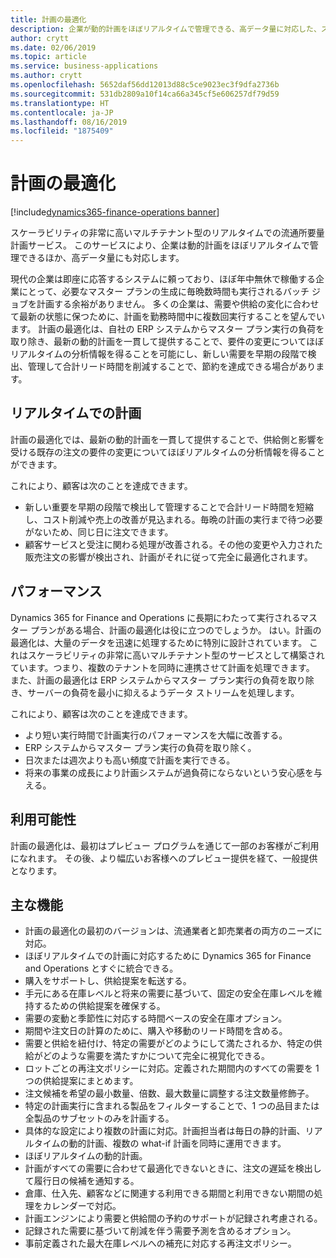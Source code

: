 ```yaml
---
title: 計画の最適化
description: 企業が動的計画をほぼリアルタイムで管理できる、高データ量に対応した、スケーラビリティの非常に高いマルチテナント型のリアルタイムでの流通所要量計画サービス。
author: crytt
ms.date: 02/06/2019
ms.topic: article
ms.service: business-applications
ms.author: crytt
ms.openlocfilehash: 5652daf56dd12013d88c5ce9023ec3f9dfa2736b
ms.sourcegitcommit: 531db2809a10f14ca66a345cf5e606257df79d59
ms.translationtype: HT
ms.contentlocale: ja-JP
ms.lasthandoff: 08/16/2019
ms.locfileid: "1875409"
---
```

#  <a name="planning-optimization"></a>計画の最適化
[!include[dynamics365-finance-operations banner](../includes/dynamics365-finance-operations.md)]



スケーラビリティの非常に高いマルチテナント型のリアルタイムでの流通所要量計画サービス。 このサービスにより、企業は動的計画をほぼリアルタイムで管理できるほか、高データ量にも対応します。 

現代の企業は即座に応答するシステムに頼っており、ほぼ年中無休で稼働する企業にとって、必要なマスター プランの生成に毎晩数時間も実行されるバッチ ジョブを計画する余裕がありません。 多くの企業は、需要や供給の変化に合わせて最新の状態に保つために、計画を勤務時間中に複数回実行することを望んでいます。 計画の最適化は、自社の ERP システムからマスター プラン実行の負荷を取り除き、最新の動的計画を一貫して提供することで、要件の変更についてほぼリアルタイムの分析情報を得ることを可能にし、新しい需要を早期の段階で検出、管理して合計リード時間を削減することで、節約を達成できる場合があります。  

## <a name="real-time-planning"></a>リアルタイムでの計画
計画の最適化では、最新の動的計画を一貫して提供することで、供給側と影響を受ける既存の注文の要件の変更についてほぼリアルタイムの分析情報を得ることができます。

これにより、顧客は次のことを達成できます。

-   新しい重要を早期の段階で検出して管理することで合計リード時間を短縮し、コスト削減や売上の改善が見込まれる。毎晩の計画の実行まで待つ必要がないため、同じ日に注文できます。
-   顧客サービスと受注に関わる処理が改善される。その他の変更や入力された販売注文の影響が検出され、計画がそれに従って完全に最適化されます。

## <a name="performance"></a>パフォーマンス

Dynamics 365 for Finance and Operations に長期にわたって実行されるマスター プランがある場合、計画の最適化は役に立つのでしょうか。 はい。計画の最適化は、大量のデータを迅速に処理するために特別に設計されています。 これはスケーラビリティの非常に高いマルチテナント型のサービスとして構築されています。つまり、複数のテナントを同時に連携させて計画を処理できます。 また、計画の最適化は ERP システムからマスター プラン実行の負荷を取り除き、サーバーの負荷を最小に抑えるようデータ ストリームを処理します。 

これにより、顧客は次のことを達成できます。

-   より短い実行時間で計画実行のパフォーマンスを大幅に改善する。
-   ERP システムからマスター プラン実行の負荷を取り除く。
-   日次または週次よりも高い頻度で計画を実行できる。
-   将来の事業の成長により計画システムが過負荷にならないという安心感を与える。

## <a name="availability"></a>利用可能性
計画の最適化は、最初はプレビュー プログラムを通じて一部のお客様がご利用になれます。 その後、より幅広いお客様へのプレビュー提供を経て、一般提供となります。 

## <a name="feature-highlights"></a>主な機能

*   計画の最適化の最初のバージョンは、流通業者と卸売業者の両方のニーズに対応。
* ほぼリアルタイムでの計画に対応するために Dynamics 365 for Finance and Operations とすぐに統合できる。
*   購入をサポートし、供給提案を転送する。
*   手元にある在庫レベルと将来の需要に基づいて、固定の安全在庫レベルを維持するための供給提案を確保する。
*   需要の変動と季節性に対応する時間ベースの安全在庫オプション。
*   期間や注文日の計算のために、購入や移動のリード時間を含める。
*   需要と供給を紐付け、特定の需要がどのようにして満たされるか、特定の供給がどのような需要を満たすかについて完全に視覚化できる。
*   ロットごとの再注文ポリシーに対応。定義された期間内のすべての需要を 1 つの供給提案にまとめます。
*   注文候補を希望の最小数量、倍数、最大数量に調整する注文数量修飾子。 
*   特定の計画実行に含まれる製品をフィルターすることで、1 つの品目または全製品のサブセットのみを計画する。
*   具体的な設定により複数の計画に対応。計画担当者は毎日の静的計画、リアルタイムの動的計画、複数の what-if 計画を同時に運用できます。
*   ほぼリアルタイムの動的計画。
* 計画がすべての需要に合わせて最適化できないときに、注文の遅延を検出して履行日の候補を通知する。
*   倉庫、仕入先、顧客などに関連する利用できる期間と利用できない期間の処理をカレンダーで対応。
*   計画エンジンにより需要と供給間の予約のサポートが記録され考慮される。
*   記録された需要に基づいて削減を伴う需要予測を含めるオプション。
*   事前定義された最大在庫レベルへの補充に対応する再注文ポリシー。

